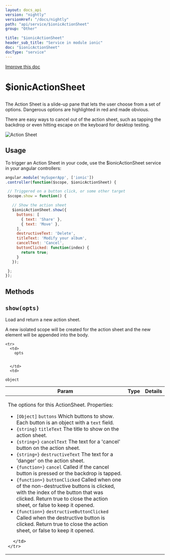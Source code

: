 ```yaml
---
layout: docs_api
version: "nightly"
versionHref: "/docs/nightly"
path: "api/service/$ionicActionSheet"
group: "Other"

title: "$ionicActionSheet"
header_sub_title: "Service in module ionic"
doc: "$ionicActionSheet"
docType: "service"
---
```


<div class="improve-docs">
  <a href='http://github.com/driftyco/ionic/edit/master/js/ext/angular/src/service/ionicActionSheet.js#L3'>
    Improve this doc
  </a>
</div>




<h1 class="api-title">

  $ionicActionSheet



</h1>





The Action Sheet is a slide-up pane that lets the user choose from a set of options.
Dangerous options are highlighted in red and made obvious.

There are easy ways to cancel out of the action sheet, such as tapping the backdrop or even
hitting escape on the keyboard for desktop testing.

![Action Sheet](http://ionicframework.com.s3.amazonaws.com/docs/controllers/actionSheet.gif)









## Usage
To trigger an Action Sheet in your code, use the $ionicActionSheet service in your angular controllers:

```js
angular.module('mySuperApp', ['ionic'])
.controller(function($scope, $ionicActionSheet) {

 // Triggered on a button click, or some other target
 $scope.show = function() {

   // Show the action sheet
   $ionicActionSheet.show({
     buttons: [
       { text: 'Share' },
       { text: 'Move' },
     ],
     destructiveText: 'Delete',
     titleText: 'Modify your album',
     cancelText: 'Cancel',
     buttonClicked: function(index) {
       return true;
     }
   });

 };
});
```


  

  
## Methods

<div id="show"></div>
<h2>
  <code>show(opts)</code>

</h2>

Load and return a new action sheet.

A new isolated scope will be created for the
action sheet and the new element will be appended into the body.



<table class="table" style="margin:0;">
  <thead>
    <tr>
      <th>Param</th>
      <th>Type</th>
      <th>Details</th>
    </tr>
  </thead>
  <tbody>
    
    <tr>
      <td>
        opts
        
        
      </td>
      <td>
        
  <code>object</code>
      </td>
      <td>
        <p>The options for this ActionSheet. Properties:</p>
<ul>
<li><code>[Object]</code> <code>buttons</code> Which buttons to show.  Each button is an object with a <code>text</code> field.</li>
<li><code>{string}</code> <code>titleText</code> The title to show on the action sheet.</li>
<li><code>{string=}</code> <code>cancelText</code> The text for a &#39;cancel&#39; button on the action sheet.</li>
<li><code>{string=}</code> <code>destructiveText</code> The text for a &#39;danger&#39; on the action sheet.</li>
<li><code>{function=}</code> <code>cancel</code> Called if the cancel button is pressed or the backdrop is tapped.</li>
<li><code>{function=}</code> <code>buttonClicked</code> Called when one of the non-destructive buttons is clicked,
 with the index of the button that was clicked. Return true to close the action sheet,
 or false to keep it opened.</li>
<li><code>{function=}</code> <code>destructiveButtonClicked</code> Called when the destructive button is clicked.
 Return true to close the action sheet, or false to keep it opened.</li>
</ul>

        
      </td>
    </tr>
    
  </tbody>
</table>








  
  






